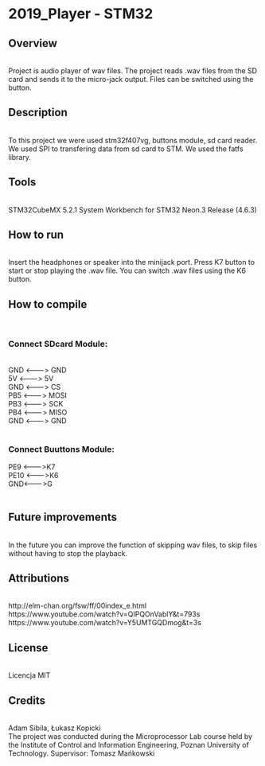 <h1>2019_Player - STM32</h1>

<h2>Overview </h2>
<br>
Project is  audio player of wav files. The project reads .wav files from the SD card and sends it to the micro-jack output. Files can be switched using the button.
<br>
<h2>Description</h2>
<br>
To this project we were used stm32f407vg, buttons module, sd card reader. We used SPI to transfering data from sd card to STM. We used the fatfs library.
<br>
<h2>Tools</h2>
<br>
STM32CubeMX 5.2.1
System Workbench for STM32 Neon.3 Release (4.6.3)
<br>
<h2>How to run</h2>
<br>
Insert the headphones or speaker into the minijack port. Press K7 button to start or stop playing the .wav file. You can switch .wav files using the K6 button. 
<br>
<h2>How to compile</h2>
<br>
<h3>Connect SDcard Module:</h3>
<br>
GND <---> GND<br>
5V <---> 5V<br>
GND <---> CS<br>
PB5 <---> MOSI<br>
PB3 <---> SCK<br>
PB4 <---> MISO<br>
GND <---> GND<br>
<br>
<h3>Connect Buuttons Module:</h3>
PE9 <--->K7<br>
PE10 <--->K6<br>
GND<--->G<br>
<br>
<h2>Future improvements</h2>
<br>
In the future you can improve the function of skipping wav files, to skip files without having to stop the playback.
<br>
<h2>Attributions</h2>
<br>
http://elm-chan.org/fsw/ff/00index_e.html
https://www.youtube.com/watch?v=QIPQOnVablY&t=793s
https://www.youtube.com/watch?v=Y5UMTGQDmog&t=3s
<br>
<h2>License</h2>
<br>
Licencja MIT
<br>
<h2>Credits</h2>
<br>
Adam Sibila, Łukasz Kopicki
<br>
The project was conducted during the Microprocessor Lab course held by the Institute of Control and Information Engineering, Poznan University of Technology.
Supervisor: Tomasz Mańkowski